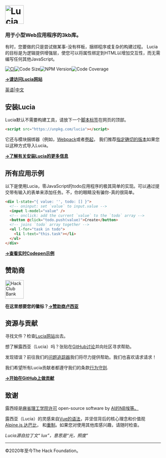 # <a href="https://lucia.js.org"><img src="https://raw.githubusercontent.com/aidenybai/lucia/master/.github/img/logo.svg" height="60" alt="Lucia Logo" aria-label="Lucia Logo" /></a>

### 用于小型Web应用程序的3kb库。

有时，您要做的只是尝试做某事-没有样板，捆绑程序或复杂的构建过程。 Lucia的目标是为逻辑提供增强层，使您可以将属性绑定到HTML以增加交互性，而无需编写任何其他JavaScript。

[![CI](https://img.shields.io/github/workflow/status/aidenybai/lucia/test-runner?color=7460E1&labelColor=1D1E32&style=flat-square&label=build)](https://img.shields.io/github/workflow/status/aidenybai/lucia)![Code Size](https://badgen.net/badgesize/brotli/https/unpkg.com/lucia?color=7460E1&labelColor=1D1E32&style=flat-square&label=size)![NPM Version](https://img.shields.io/npm/v/lucia?color=7460E1&labelColor=1D1E32&style=flat-square)![Code Coverage](https://img.shields.io/coveralls/github/aidenybai/lucia?color=7460E1&labelColor=1D1E32&style=flat-square)

[**→请访问Lucia网站**](https://lucia.js.org)

[英语](README.md)\|[中文](README.zh-CN.md)

## 安装Lucia

Lucia默认不需要构建工具，请放下一个[脚本标签](https://lucia.js.org/docs/fundementals/installation/#cdn)在网页的顶部。

```html
<script src="https://unpkg.com/lucia"></script>
```

它还与模块捆绑器（例如，[Webpack](https://webpack.js.org/)或者[卷起](https://rollupjs.org/)， 我们推荐[指定确切的版本](https://lucia.js.org/docs/fundementals/installation/#npm)如果您以这种方式导入Lucia。

[**→了解有关安装Lucia的更多信息**](https://lucia.js.org/docs/fundementals/installation)

## 所有应用示例

以下是使用Lucia，零JavaScript的todo应用程序的极其简单的实现。可以通过提交带有输入的表单来添加任务。不，你的眼睛没有骗你-真的很简单。

```html
<div l-state="{ value: '', todo: [] }">
  <!-- oninput: set `value` to input.value -->
  <input l-model="value" />
  <!-- onclick: add the current `value` to the `todo` array -->
  <button @click="todo.push(value)">Create</button>
  <!-- joins `todo` array together -->
  <ul l-for="task in todo">
    <li l-text="this.task"></li>
  </ul>
</div>
```

[**→查看实时Codepen示例**](https://codepen.io/aidenybai/pen/JjRrwjN)

## 赞助商

<a href="https://hackclub.com/bank" target="_blank"><img height="60" src="https://cdn.glitch.com/747f5921-6fdc-45db-8eaa-ac12523e0e6c%2Fhackclub-bank.svg?v=1566159701206" alt="Hack Club Bank"></a>

**在这里想要您的徽标？[→赞助商卢西亚](https://bank.hackclub.com/donations/start/lucia)**

## 资源与贡献

寻找文件？检查[Lucia网站](https://lucia.js.org)出去。

想了解露西亚（Lucia）吗？张贴在[GitHub讨论](https://github.com/aidenybai/lucia/discussions)并向社区寻求帮助。

发现错误？前往我们的[问题追踪器](https://github.com/aidenybai/lucia/issues)我们将尽力提供帮助。我们也喜欢请求请求！

我们希望所有Lucia贡献者都遵守我们的条款[行为守则](https://github.com/aidenybai/lucia/blob/master/docs/guidelines/CODE_OF_CONDUCT.md).

[**→开始在GitHub上做贡献**](https://aidenybai.github.io/lucia/)

## 致谢

露西娅是[麻省理工学院许可](LICENSE) open-source software by [AI的NB埃](https://github.com/aidenybai)[等。](https://github.com/aidenybai/lucia/graphs/contributors)

露西亚（Lucia）的灵感来自[Vue的语法](https://github.com/vuejs/vue)，并坚信背后的核心理念和价值观[Alpine.js](https://github.com/alpinejs/alpine),[达巴比](https://github.com/aidenybai/dababy)， 和[重制](https://github.com/remake/remake-cli)。如果您对使用其他库感兴趣，请随时检查。

_Lucia源自拉丁文“ lux”，意思是“光，照度”_

* * *

©2020年至今The Hack Foundation。
